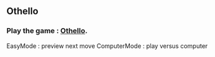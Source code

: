 ## Othello

### Play the game :  [Othello](https://joflamme88.github.io/Joflamme-othello.github.io/).

EasyMode : preview next move
ComputerMode : play versus computer

